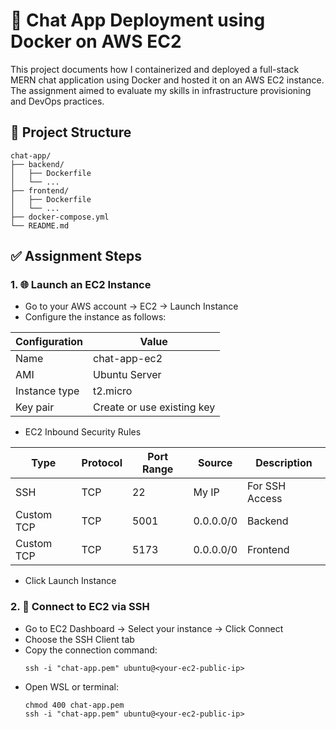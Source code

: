 # 🚀 Chat App Deployment using Docker on AWS EC2

This project documents how I containerized and deployed a full-stack MERN chat application using Docker and hosted it on an AWS EC2 instance. The assignment aimed to evaluate my skills in infrastructure provisioning and DevOps practices.

## 📁 Project Structure
```
chat-app/  
├── backend/  
│   ├── Dockerfile  
│   └── ...  
├── frontend/  
│   ├── Dockerfile  
│   └── ...  
├── docker-compose.yml  
└── README.md  
```

## ✅ Assignment Steps

### 1. 🌐 Launch an EC2 Instance

  - Go to your AWS account → EC2 → Launch Instance
  - Configure the instance as follows:
    
  | Configuration |            Value            |
  | ------------- | --------------------------- |
  | Name          | chat-app-ec2                |
  | AMI           | Ubuntu Server               |
  | Instance type | t2.micro                    |
  | Key pair      | Create or use existing key  |

  - EC2 Inbound Security Rules

  | Type | Protocol | Port Range | Source |    Description   |
  | ---- | -------- | ---------- | ------ | ---------------- |
  | SSH  |   TCP    |     22     |  My IP |  For SSH Access  |
  | Custom TCP | TCP | 5001 | 0.0.0.0/0 | Backend  |
  | Custom TCP | TCP | 5173 | 0.0.0.0/0 | Frontend |

  - Click Launch Instance

### 2. 🔑 Connect to EC2 via SSH

  - Go to EC2 Dashboard → Select your instance → Click Connect
  - Choose the SSH Client tab
  - Copy the connection command:
    ```
    ssh -i "chat-app.pem" ubuntu@<your-ec2-public-ip>
    ```
  - Open WSL or terminal:
    ```
    chmod 400 chat-app.pem         
    ssh -i "chat-app.pem" ubuntu@<your-ec2-public-ip>
    ```
